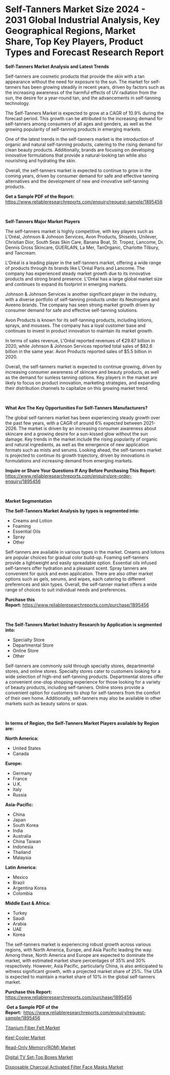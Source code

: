 <p><h1>Self-Tanners Market Size 2024 - 2031 Global Industrial Analysis, Key Geographical Regions, Market Share, Top Key Players, Product Types and Forecast Research Report</h1></p><p><strong>Self-Tanners Market Analysis and Latest Trends</strong></p>
<p><p>Self-tanners are cosmetic products that provide the skin with a tan appearance without the need for exposure to the sun. The market for self-tanners has been growing steadily in recent years, driven by factors such as the increasing awareness of the harmful effects of UV radiation from the sun, the desire for a year-round tan, and the advancements in self-tanning technology.</p><p>The Self-Tanners Market is expected to grow at a CAGR of 10.9% during the forecast period. This growth can be attributed to the increasing demand for self-tanners among consumers of all ages and genders, as well as the growing popularity of self-tanning products in emerging markets.</p><p>One of the latest trends in the self-tanners market is the introduction of organic and natural self-tanning products, catering to the rising demand for clean beauty products. Additionally, brands are focusing on developing innovative formulations that provide a natural-looking tan while also nourishing and hydrating the skin.</p><p>Overall, the self-tanners market is expected to continue to grow in the coming years, driven by consumer demand for safe and effective tanning alternatives and the development of new and innovative self-tanning products.</p></p>
<p><strong>Get a Sample PDF of the Report:&nbsp;</strong> <a href="https://www.reliableresearchreports.com/enquiry/request-sample/1895456">https://www.reliableresearchreports.com/enquiry/request-sample/1895456</a></p>
<p>&nbsp;</p>
<p><strong>Self-Tanners Major Market Players</strong></p>
<p><p>The self-tanners market is highly competitive, with key players such as L'Oréal, Johnson & Johnson Services, Avon Products, Shiseido, Unilever, Christian Dior, South Seas Skin Care, Banana Boat, St. Tropez, Lancome, Dr. Dennis Gross Skincare, GUERLAIN, La Mer, TanOrganic, Charlotte Tilbury, and Tancream.</p><p>L'Oréal is a leading player in the self-tanners market, offering a wide range of products through its brands like L'Oréal Paris and Lancome. The company has experienced steady market growth due to its innovative products and strong brand presence. L'Oréal has a large global market size and continues to expand its footprint in emerging markets.</p><p>Johnson & Johnson Services is another significant player in the industry, with a diverse portfolio of self-tanning products under its Neutrogena and Aveeno brands. The company has seen strong market growth driven by consumer demand for safe and effective self-tanning solutions.</p><p>Avon Products is known for its self-tanning products, including lotions, sprays, and mousses. The company has a loyal customer base and continues to invest in product innovation to maintain its market growth.</p><p>In terms of sales revenue, L'Oréal reported revenues of €29.87 billion in 2020, while Johnson & Johnson Services reported total sales of $82.6 billion in the same year. Avon Products reported sales of $5.5 billion in 2020.</p><p>Overall, the self-tanners market is expected to continue growing, driven by increasing consumer awareness of skincare and beauty products, as well as the demand for sunless tanning options. Key players in the market are likely to focus on product innovation, marketing strategies, and expanding their distribution channels to capitalize on this growing market trend.</p></p>
<p>&nbsp;</p>
<p><strong>What Are The Key Opportunities For Self-Tanners Manufacturers?</strong></p>
<p><p>The global self-tanners market has been experiencing steady growth over the past few years, with a CAGR of around 6% expected between 2021-2026. The market is driven by an increasing consumer awareness about skincare and a growing desire for a sun-kissed glow without the sun damage. Key trends in the market include the rising popularity of organic and natural ingredients, as well as the emergence of new application formats such as mists and serums. Looking ahead, the self-tanners market is projected to continue its growth trajectory, driven by innovations in formulations and increasing demand from emerging markets.</p></p>
<p><strong>Inquire or Share Your Questions If Any Before Purchasing This Report:</strong> <a href="https://www.reliableresearchreports.com/enquiry/pre-order-enquiry/1895456">https://www.reliableresearchreports.com/enquiry/pre-order-enquiry/1895456</a></p>
<p>&nbsp;</p>
<p><strong>Market Segmentation</strong></p>
<p><strong>The Self-Tanners Market Analysis by types is segmented into:</strong></p>
<p><ul><li>Creams and Lotion</li><li>Foaming</li><li>Essential Oils</li><li>Spray</li><li>Other</li></ul></p>
<p><p>Self-tanners are available in various types in the market. Creams and lotions are popular choices for gradual color build-up. Foaming self-tanners provide a lightweight and easily spreadable option. Essential oils infused self-tanners offer hydration and a pleasant scent. Spray tanners are convenient for quick and even application. There are also other market options such as gels, serums, and wipes, each catering to different preferences and skin types. Overall, the self-tanner market offers a wide range of choices to suit individual needs and preferences.</p></p>
<p><strong>Purchase this Report:&nbsp;</strong><a href="https://www.reliableresearchreports.com/purchase/1895456">https://www.reliableresearchreports.com/purchase/1895456</a></p>
<p>&nbsp;</p>
<p><strong>The Self-Tanners Market Industry Research by Application is segmented into:</strong></p>
<p><ul><li>Specialty Store</li><li>Departmental Store</li><li>Online Store</li><li>Other</li></ul></p>
<p><p>Self-tanners are commonly sold through specialty stores, departmental stores, and online stores. Specialty stores cater to customers looking for a wide selection of high-end self-tanning products. Departmental stores offer a convenient one-stop shopping experience for those looking for a variety of beauty products, including self-tanners. Online stores provide a convenient option for customers to shop for self-tanners from the comfort of their own home. Additionally, self-tanners may also be available in other markets such as beauty salons or spas.</p></p>
<p>&nbsp;</p>
<p><strong>In terms of Region, the Self-Tanners Market Players available by Region are:</strong></p>
<p>
    <p> <strong> North America: </strong>
        <ul>
            <li>United States</li>
            <li>Canada</li>
        </ul>
        </p> 
    <p> <strong> Europe: </strong>
        <ul>
            <li>Germany</li>
            <li>France</li>
            <li>U.K.</li>
            <li>Italy</li>
            <li>Russia</li>
        </ul>
        </p> 
    <p> <strong> Asia-Pacific: </strong>
        <ul>
            <li>China</li>
            <li>Japan</li>
            <li>South Korea</li>
            <li>India</li>
            <li>Australia</li>
            <li>China Taiwan</li>
            <li>Indonesia</li>
            <li>Thailand</li>
            <li>Malaysia</li>
        </ul>
        </p> 
    <p> <strong> Latin America: </strong>
        <ul>
            <li>Mexico</li>
            <li>Brazil</li>
            <li>Argentina Korea</li>
            <li>Colombia</li>
        </ul>
        </p> 
    <p> <strong> Middle East & Africa: </strong>
        <ul>
            <li>Turkey</li>
            <li>Saudi</li>
            <li>Arabia</li>
            <li>UAE</li>
            <li>Korea</li>
        </ul>
    </p>
    </p>
<p><p>The self-tanners market is experiencing robust growth across various regions, with North America, Europe, and Asia Pacific leading the way. Among these, North America and Europe are expected to dominate the market, with estimated market share percentages of 35% and 30% respectively. However, Asia Pacific, particularly China, is also anticipated to witness significant growth, with a projected market share of 25%. The USA is expected to maintain a market share of 10% in the global self-tanners market.</p></p>
<p><strong>Purchase this Report: </strong><a href="https://www.reliableresearchreports.com/purchase/1895456">https://www.reliableresearchreports.com/purchase/1895456</a></p>
<p>&nbsp;<strong>Get a Sample PDF of the Report:&nbsp;&nbsp;</strong><a href="https://www.reliableresearchreports.com/enquiry/request-sample/1895456">https://www.reliableresearchreports.com/enquiry/request-sample/1895456</a></p>
<p><strong></strong></p>
<p><p><a href="https://view.publitas.com/reportprime-1/global-titanium-fiber-felt-market-size-and-market-trends-insights-and-projections-from-2024-to-2031/">Titanium Fiber Felt Market</a></p><p><a href="https://view.publitas.com/reportprime-1/keel-cooler-market-challenges-opportunities-and-growth-drivers-and-major-market-players-forecasted-for-period-from-2024-2031/">Keel Cooler Market</a></p><p><a href="https://github.com/pgtimber/Market-Research-Report-List-1/blob/main/read-only-memoryrom-market.md">Read-Only Memory(ROM) Market</a></p><p><a href="https://picayune-night-cbd.notion.site/Insights-into-Digital-TV-Set-Top-Boxes-Market-Size-Analysing-Market-Share-Trends-and-Growth-from--b640354eedc449608eb528597dead379">Digital TV Set-Top Boxes Market</a></p><p><a href="https://github.com/lataunyatinikmelvin59ilbd0dv/Market-Research-Report-List-1/blob/main/disposable-charcoal-activated-filter-face-masks-market.md">Disposable Charcoal Activated Filter Face Masks Market</a></p></p>